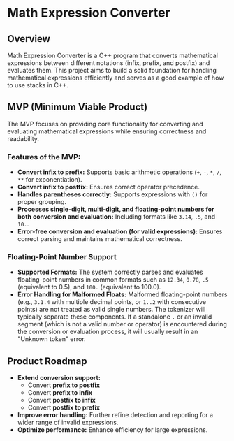 # Math Expression Converter

## Overview
Math Expression Converter is a C++ program that converts mathematical expressions between different notations (infix, prefix, and postfix) and evaluates them.
This project aims to build a solid foundation for handling mathematical expressions efficiently and serves as a good example of how to use stacks in C++.

## MVP (Minimum Viable Product)
The MVP focuses on providing core functionality for converting and evaluating mathematical expressions while ensuring correctness and readability.

### Features of the MVP:
- **Convert infix to prefix:** Supports basic arithmetic operations (`+`, `-`, `*`, `/`, `**` for exponentiation).
- **Convert infix to postfix:** Ensures correct operator precedence.
- **Handles parentheses correctly:** Supports expressions with `()` for proper grouping.
- **Processes single-digit, multi-digit, and floating-point numbers for both conversion and evaluation:** Including formats like `3.14`, `.5`, and `10.`.
- **Error-free conversion and evaluation (for valid expressions):** Ensures correct parsing and maintains mathematical correctness.

### Floating-Point Number Support
- **Supported Formats:** The system correctly parses and evaluates floating-point numbers in common formats such as `12.34`, `0.78`, `.5` (equivalent to 0.5), and `100.` (equivalent to 100.0).
- **Error Handling for Malformed Floats:** Malformed floating-point numbers (e.g., `3.1.4` with multiple decimal points, or `1..2` with consecutive points) are not treated as valid single numbers. The tokenizer will typically separate these components. If a standalone `.` or an invalid segment (which is not a valid number or operator) is encountered during the conversion or evaluation process, it will usually result in an "Unknown token" error.

## Product Roadmap
- **Extend conversion support:**
  - Convert **prefix to postfix**
  - Convert **prefix to infix**
  - Convert **postfix to infix**
  - Convert **postfix to prefix**
- **Improve error handling:** Further refine detection and reporting for a wider range of invalid expressions.
- **Optimize performance:** Enhance efficiency for large expressions.
